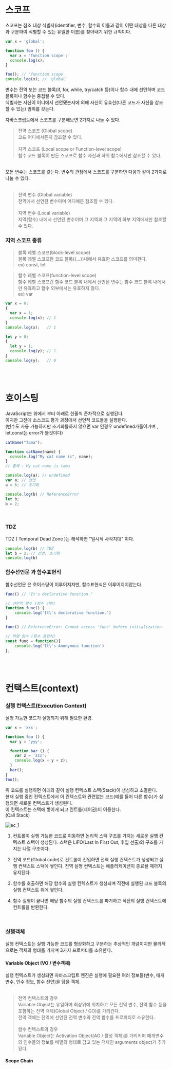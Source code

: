 # 스코프

스코프는 참조 대상 식별자(identifier, 변수, 함수의 이름과 같이 어떤 대상을 다른 대상과 구분하여 식별할 수 있는 유일한 이름)를 찾아내기 위한 규칙이다. <br/>
```js
var x = 'global';

function foo () {
  var x = 'function scope';
  console.log(x);
}

foo(); // 'function scope'
console.log(x); // 'global'
```
변수는 전역 또는 코드 블록(if, for, while, try/catch 등)이나 함수 내에 선언하며 코드 블록이나 함수는 중첩될 수 있다.  <br/>
식별자는 자신이 어디에서 선언됐는지에 의해 자신이 유효한(다른 코드가 자신을 참조할 수 있는) 범위를 갖는다. <br/>


자바스크립트에서 스코프를 구분해보면 2가지로 나눌 수 있다.

>전역 스코프 (Global scope)<br/>
코드 어디에서든지 참조할 수 있다.<br/><br/>
지역 스코프 (Local scope or Function-level scope)<br/>
함수 코드 블록이 만든 스코프로 함수 자신과 하위 함수에서만 참조할 수 있다.<br/>

<br/>
모든 변수는 스코프를 갖는다. 변수의 관점에서 스코프를 구분하면 다음과 같이 2가지로 나눌 수 있다.
<br/><br/>

>전역 변수 (Global variable)<br/>
전역에서 선언된 변수이며 어디에든 참조할 수 있다.<br/><br/>
지역 변수 (Local variable)<br/>
지역(함수) 내에서 선언된 변수이며 그 지역과 그 지역의 하부 지역에서만 참조할 수 있다.<br/>


### 지역 스코프 종류
>블록 레벨 스코프(block-level scope)<br/>
블록 레벨 스코프란 코드 블록({…})내에서 유효한 스코프를 의미한다.<br/>
ex) const, let

>함수 레벨 스코프(function-level scope)<br/>
함수 레벨 스코프란 함수 코드 블록 내에서 선언된 변수는 함수 코드 블록 내에서만 유효하고 함수 외부에서는 유효하지 않다.<br/>
ex) var
```js
var x = 0;
{
  var x = 1;
  console.log(x); // 1
}
console.log(x);   // 1

let y = 0;
{
  let y = 1;
  console.log(y); // 1
}
console.log(y);   // 0
```
<br/>
<br/>

# 호이스팅

JavaScript는 위에서 부터 아래로 한줄씩 준차적으로 실행된다. <br/>
이지만 그전에 소스코드 평가 과정에서 선언적 코드들을 실행한다. <br/>
(변수도 사용 가능하지만 초기화를하지 않으면 var 인경우 undefined가들어가며 , let,const는 error가 뜰것이다) <br/>

```js
catName("Tama");

function catName(name) {
  console.log("My cat name is", name);
}
// 출력 : My cat name is tama

console.log(a); // undefined
var a; // 선언
a = 6; // 초기화

console.log(b) // ReferenceError
let b;
b = 2;
```
<br/>

### TDZ
TDZ ( Temporal Dead Zone )는 해석하면 "일시적 사각지대" 이다.

```js
console.log(b) // TDZ
let b = 2; // 선언, 초기화
console.log(b)
```
### 함수선언문 과 함수표현식

함수선언문 은 호이스팅이 이루어지지만, 함수표현식은 이루어지지않는다.

```js
func() // "It's declarative function."

// 선언적 함수 (함수 선언)
function func() {
    console.log('It\'s declarative function.')
}
```
```js
func() // ReferenceError: Cannot access 'func' before initialization

// 익명 함수 (함수 표현식)
const func = function(){
    console.log('It\'s Anonymous function')
};
```
<br/><br/>
# 컨택스트(context)

### 실행 컨택스트(Execution Context)
실행 가능한 코드가 실행되기 위해 필요한 환경.
```js
var x = 'xxx';

function foo () {
  var y = 'yyy';

  function bar () {
    var z = 'zzz';
    console.log(x + y + z);
  }
  bar();
}
foo();
```
위 코드를 실행하면 아래와 같이 실행 컨텍스트 스택(Stack)이 생성하고 소멸한다. <br/>
현재 실행 중인 컨텍스트에서 이 컨텍스트와 관련없는 코드(예를 들어 다른 함수)가 실행되면 새로운 컨텍스트가 생성된다.  <br/>
이 컨텍스트는 스택에 쌓이게 되고 컨트롤(제어권)이 이동한다. <br/>
(Call Stack) <br/>


![ec_1](https://user-images.githubusercontent.com/49892292/202713023-01eb43c7-a84d-4790-b857-f53d27e5d9d0.png)

1. 컨트롤이 실행 가능한 코드로 이동하면 논리적 스택 구조를 가지는 새로운 실행 컨텍스트 스택이 생성된다. 스택은 LIFO(Last In First Out, 후입 선출)의 구조를 가지는 나열 구조이다.

2. 전역 코드(Global code)로 컨트롤이 진입하면 전역 실행 컨텍스트가 생성되고 실행 컨텍스트 스택에 쌓인다. 전역 실행 컨텍스트는 애플리케이션이 종료될 때까지 유지된다.

3. 함수를 호출하면 해당 함수의 실행 컨텍스트가 생성되며 직전에 실행된 코드 블록의 실행 컨텍스트 위에 쌓인다.

4. 함수 실행이 끝나면 해당 함수의 실행 컨텍스트를 파기하고 직전의 실행 컨텍스트에 컨트롤을 반환한다.
<br/>

### 실행객체
실행 컨텍스트는 실행 가능한 코드를 형상화하고 구분하는 추상적인 개념이지만 물리적으로는 객체의 형태를 가지며 3가지 프로퍼티를 소유한다.

#### Variable Object (VO / 변수객체)
실행 컨텍스트가 생성되면 자바스크립트 엔진은 실행에 필요한 여러 정보들(변수, 매개변수, 인수 정보, 함수 선언)을 담을 객체.<br/><br/>
>전역 컨텍스트의 경우<br/>
Variable Object는 유일하며 최상위에 위치하고 모든 전역 변수, 전역 함수 등을 포함하는 전역 객체(Global Object / GO)를 가리킨다.<br/>
전역 객체는 전역에 선언된 전역 변수와 전역 함수를 프로퍼티로 소유한다.<br/><br/>
>함수 컨텍스트의 경우<br/>
Variable Object는 Activation Object(AO / 활성 객체)를 가리키며 매개변수와 인수들의 정보를 배열의 형태로 담고 있는 객체인 arguments object가 추가된다.

#### Scope Chain

